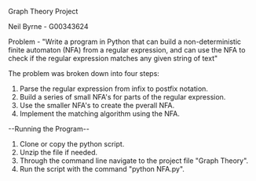 Graph Theory Project

Neil Byrne - G00343624

Problem - "Write a program in Python that can build a non-deterministic finite automaton (NFA) from a regular expression,
and can use the NFA to check if the regular expression matches any given string of text"

The problem was broken down into four steps:
  1. Parse the regular expression from infix to postfix notation.
  2. Build a series of small NFA's for parts of the regular expression.
  3. Use the smaller NFA's to create the pverall NFA.
  4. Implement the matching algorithm using the NFA.
  
  --Running the Program--
  1. Clone or copy the python script.
  2. Unzip the file if needed.
  3. Through the command line navigate to the project file "Graph Theory".
  4. Run the script with the command "python NFA.py".
